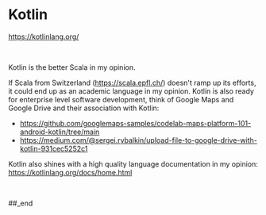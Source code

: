 # Kotlin

https://kotlinlang.org/

<br/>

Kotlin is the better Scala in my opinion.

If Scala from Switzerland (https://scala.epfl.ch/) doesn't ramp up its efforts, it could end up as an academic language in my opinion. Kotlin is also ready for enterprise level software development, think of Google Maps and Google Drive and their association with Kotlin:

- https://github.com/googlemaps-samples/codelab-maps-platform-101-android-kotlin/tree/main
- https://medium.com/@sergei.rybalkin/upload-file-to-google-drive-with-kotlin-931cec5252c1

Kotlin also shines with a high quality language documentation in my opinion: https://kotlinlang.org/docs/home.html

<br/>

##_end

